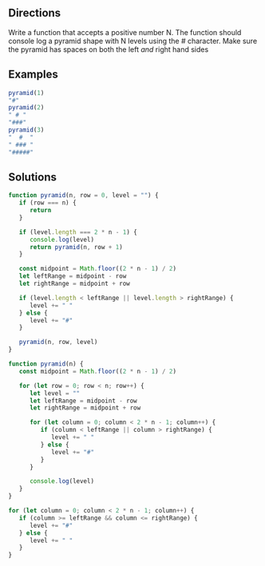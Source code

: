 ## Directions

Write a function that accepts a positive number N. The function should console log a pyramid shape with N levels using the # character. Make sure the pyramid has spaces on both the left _and_ right hand sides

## Examples

```js
pyramid(1)
"#"
pyramid(2)
" # "
"###"
pyramid(3)
"  #  "
" ### "
"#####"
```

## Solutions

```js
function pyramid(n, row = 0, level = "") {
   if (row === n) {
      return
   }

   if (level.length === 2 * n - 1) {
      console.log(level)
      return pyramid(n, row + 1)
   }

   const midpoint = Math.floor((2 * n - 1) / 2)
   let leftRange = midpoint - row
   let rightRange = midpoint + row

   if (level.length < leftRange || level.length > rightRange) {
      level += " "
   } else {
      level += "#"
   }

   pyramid(n, row, level)
}
```

```js
function pyramid(n) {
   const midpoint = Math.floor((2 * n - 1) / 2)

   for (let row = 0; row < n; row++) {
      let level = ""
      let leftRange = midpoint - row
      let rightRange = midpoint + row

      for (let column = 0; column < 2 * n - 1; column++) {
         if (column < leftRange || column > rightRange) {
            level += " "
         } else {
            level += "#"
         }
      }

      console.log(level)
   }
}
```

```js
for (let column = 0; column < 2 * n - 1; column++) {
   if (column >= leftRange && column <= rightRange) {
      level += "#"
   } else {
      level += " "
   }
}
```
